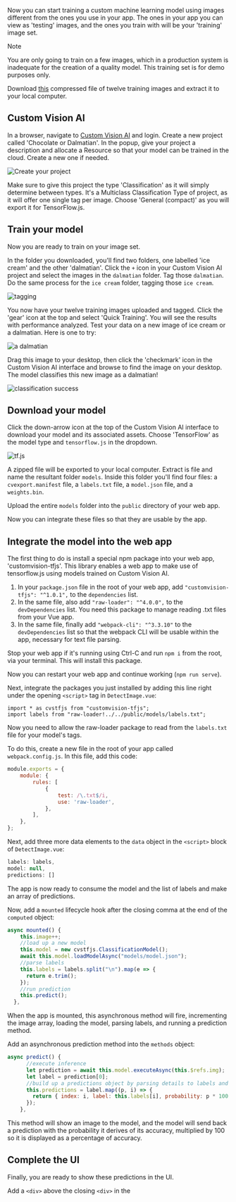 Now you can start training a custom machine learning model using images different from the ones you use in your app. The ones in your app you can view as 'testing' images, and the ones you train with will be your 'training' image set.

> [!NOTE]
> You are only going to train on a few images, which in a production system is inadequate for the creation of a quality model. This training set is for demo purposes only.

Download [this](../media/training-images.zip) compressed file of twelve training images and extract it to your local computer.

## Custom Vision AI

In a browser, navigate to [Custom Vision AI](https://https://www.customvision.ai) and login. Create a new project called 'Chocolate or Dalmatian'. In the popup, give your project a description and allocate a Resource so that your model can be trained in the cloud. Create a new one if needed.

![Create your project](../media/create-project.png)

Make sure to give this project the type 'Classification' as it will simply determine between types. It's a Multiclass Classification Type of project, as it will offer one single tag per image. Choose 'General (compact)' as you will export it for TensorFlow.js.

## Train your model

Now you are ready to train on your image set.

In the folder you downloaded, you'll find two folders, one labelled 'ice cream' and the other 'dalmatian'. Click the `+` icon in your Custom Vision AI project and select the images in the `dalmatian` folder. Tag those `dalmatian`. Do the same process for the `ice cream` folder, tagging those `ice cream`.

![tagging](../media/tagging.png)

You now have your twelve training images uploaded and tagged. Click the 'gear' icon at the top and select 'Quick Training'. You will see the results with performance analyzed. Test your data on a new image of ice cream or a dalmatian. Here is one to try:

![a dalmatian](../media/dalmatian.jpg)

Drag this image to your desktop, then click the 'checkmark' icon in the Custom Vision AI interface and browse to find the image on your desktop. The model classifies this new image as a dalmatian!

![classification success](../media/classification-test.png)

## Download your model

Click the down-arrow icon at the top of the Custom Vision AI interface to download your model and its associated assets. Choose 'TensorFlow' as the model type and `tensorflow.js` in the dropdown.

![tf.js](../media/tfjs.png)

A zipped file will be exported to your local computer. Extract is file and name the resultant folder `models`. Inside this folder you'll find four files: a `cvexport.manifest` file, a `labels.txt` file, a `model.json` file, and a `weights.bin`.

Upload the entire `models` folder into the `public` directory of your web app.

Now you can integrate these files so that they are usable by the app.

## Integrate the model into the web app

The first thing to do is install a special npm package into your web app, 'customvision-tfjs'. This library enables a web app to make use of tensorflow.js using models trained on Custom Vision AI.

1. In your `package.json` file in the root of your web app, add `"customvision-tfjs": "^1.0.1",` to the `dependencies` list.
2. In the same file, also add `"raw-loader": "^4.0.0",` to the `devDependencies` list. You need this package to manage reading .txt files from your Vue app.
3. In the same file, finally add `"webpack-cli": "^3.3.10"` to the `devDependencies` list so that the webpack CLI will be usable within the app, necessary for text file parsing.

Stop your web app if it's running using Ctrl-C and run `npm i` from the root, via your terminal. This will install this package.

Now you can restart your web app and continue working (`npm run serve`).

Next, integrate the packages you just installed by adding this line right under the opening `<script>` tag in `DetectImage.vue`:

```
import * as cvstfjs from "customvision-tfjs";
import labels from "raw-loader!../../public/models/labels.txt";
```

Now you need to allow the raw-loader package to read from the `labels.txt` file for your model's tags.

To do this, create a new file in the root of your app called `webpack.config.js`. In this file, add this code:

```javascript
module.exports = {
	module: {
		rules: [
			{
				test: /\.txt$/i,
				use: 'raw-loader',
			},
		],
	},
};
```

Next, add three more data elements to the `data` object in the `<script>` block of `DetectImage.vue`:

```javascript
labels: labels,
model: null,
predictions: []
```

The app is now ready to consume the model and the list of labels and make an array of predictions.

Now, add a `mounted` lifecycle hook after the closing comma at the end of the `computed` object:

```javascript
async mounted() {
    this.image++;
    //load up a new model
    this.model = new cvstfjs.ClassificationModel();
    await this.model.loadModelAsync("models/model.json");
    //parse labels
    this.labels = labels.split("\n").map(e => {
      return e.trim();
    });
    //run prediction
    this.predict();
  },
```

When the app is mounted, this asynchronous method will fire, incrementing the image array, loading the model, parsing labels, and running a prediction method.

Add an asynchronous prediction method into the `methods` object:

```javascript
async predict() {
      //execute inference
      let prediction = await this.model.executeAsync(this.$refs.img);
      let label = prediction[0];
      //build up a predictions object by parsing details to labels and probability
      this.predictions = label.map((p, i) => {
        return { index: i, label: this.labels[i], probability: p * 100 };
      });
    },
```

This method will show an image to the model, and the model will send back a prediction with the probability it derives of its accuracy, multiplied by 100 so it is displayed as a percentage of accuracy.

## Complete the UI

Finally, you are ready to show these predictions in the UI.

Add a `<div>` above the closing `<div>` in the <template> of `DetectImage.vue`:

```html
<div v-for="pred in predictions" :key="pred.index">{{ pred.label }}: {{ pred.probability.toFixed(0) + '%' }}</div>
<div v-if="!predictions.length">hmm.....</div>
```

This code will display the label and an image's probability that it fits this label.

If you run your app now, you should see a prediction appear as you click 'next' to advance the rotation of images.

## Add a web.config file

The last thing you need to make your app run on a Windows instance in Azure is to add a file called `web.config` in your `public` folder. This file allows the .json model to be read by the server. Add this code to that file:

```xml
<?xml version="1.0" encoding="utf-8"?>
<configuration>
  <system.webServer>
    <staticContent>
      <remove fileExtension=".json"/>
      <mimeMap fileExtension=".json" mimeType="application/json"/>
    </staticContent>
  </system.webServer>
</configuration>
```

## Publish your code to GitHub

Now is a good time to push your codebase to GitHub. Create a new repo in GitHub and link your codebase to it:

`git remote add origin https://github.com/<your-github-handle>/<repo-name>.git`

Now you can use Visual Studio Code's Git tooling to commit and push your code to master in GitHub.

